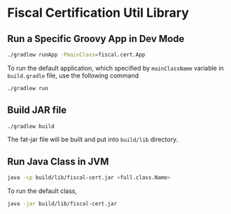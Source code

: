 # Fiscal Certification Util Library

## Run a Specific Groovy App in Dev Mode

```bash
./gradlew runApp -PmainClass=fiscal.cert.App
```

To run the default application, which specified by `mainClassName` variable in `build.gradle` file,
use the following command

```bash
./gradlew run
```

## Build JAR file

```bash
./gradlew build
```

The fat-jar file will be built and put into `build/lib` directory.

## Run Java Class in JVM

```bash
java -cp build/lib/fiscal-cert.jar <full.class.Name>
```

To run the default class,

```bash
java -jar build/lib/fiscal-cert.jar
```
